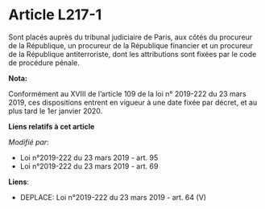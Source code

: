 # Article L217-1

Sont placés auprès du tribunal judiciaire de Paris, aux côtés du procureur de la République, un procureur de la République
financier et un procureur de la République antiterroriste, dont les attributions sont fixées par le code de procédure pénale.

**Nota:**

Conformément au XVIII de l’article 109 de la loi n° 2019-222 du 23 mars 2019, ces dispositions entrent en vigueur à une date
fixée par décret, et au plus tard le 1er janvier 2020.

**Liens relatifs à cet article**

_Modifié par_:

  - Loi n°2019-222 du 23 mars 2019 - art. 95
  - Loi n°2019-222 du 23 mars 2019 - art. 69

**Liens**:

  - DEPLACE: Loi n°2019-222 du 23 mars 2019 - art. 64 (V)
